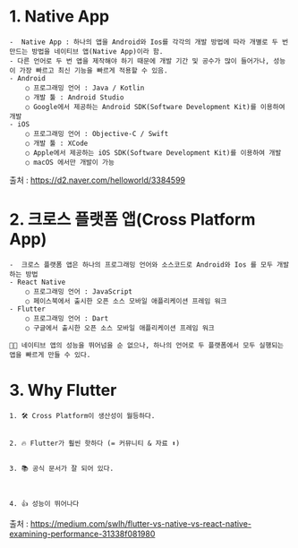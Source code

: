 # 1. Native App
	-  Native App : 하나의 앱을 Android와 Ios를 각각의 개발 방법에 따라 개별로 두 번 만드는 방법을 네이티브 앱(Native App)이라 함.
	- 다른 언어로 두 번 앱을 제작해야 하기 때문에 개발 기간 및 공수가 많이 들어가나, 성능이 가장 빠르고 최신 기능을 빠르게 적용할 수 있음.
	- Android 
		○ 프로그래밍 언어 : Java / Kotlin
		○ 개발 툴 : Android Studio
		○ Google에서 제공하는 Android SDK(Software Development Kit)를 이용하여 개발
	- iOS 
		○ 프로그래밍 언어 : Objective-C / Swift
		○ 개발 툴 : XCode
		○ Apple에서 제공하는 iOS SDK(Software Development Kit)를 이용하여 개발
		○ macOS 에서만 개발이 가능
	

출처 : https://d2.naver.com/helloworld/3384599

# 2. 크로스 플랫폼 앱(Cross Platform App)
	-  크로스 플랫폼 앱은 하나의 프로그래밍 언어와 소스코드로 Android와 Ios 를 모두 개발하는 방법
	- React Native 
		○ 프로그래밍 언어 : JavaScript
		○ 페이스북에서 출시한 오픈 소스 모바일 애플리케이션 프레임 워크
	- Flutter 
		○ 프로그래밍 언어 : Dart
		○ 구글에서 출시한 오픈 소스 모바일 애플리케이션 프레임 워크

	🎈🎈 네이티브 앱의 성능을 뛰어넘을 순 없으나, 하나의 언어로 두 플랫폼에서 모두 실행되는 앱을 빠르게 만들 수 있다.

# 3. Why Flutter
	1. 🛠 Cross Platform이 생산성이 월등하다.

	
	2. 🔥 Flutter가 훨씬 핫하다 (= 커뮤니티 & 자료 ⬆)


	3. 📚 공식 문서가 잘 되어 있다.



	4. 👍 성능이 뛰어나다


출처 : https://medium.com/swlh/flutter-vs-native-vs-react-native-examining-performance-31338f081980

